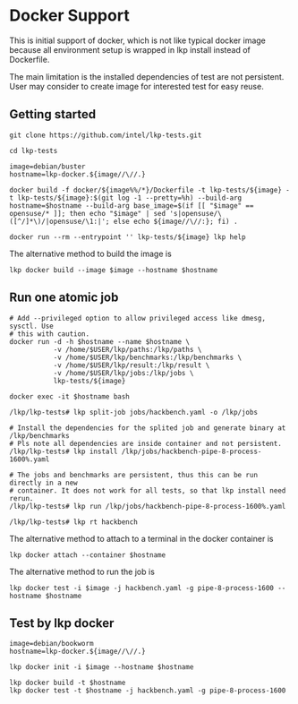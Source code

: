 # Docker Support

This is initial support of docker, which is not like typical docker image because
all environment setup is wrapped in lkp install instead of Dockerfile.

The main limitation is the installed dependencies of test are not persistent. User may
consider to create image for interested test for easy reuse.

## Getting started

```
git clone https://github.com/intel/lkp-tests.git

cd lkp-tests

image=debian/buster
hostname=lkp-docker.${image//\//.}

docker build -f docker/${image%%/*}/Dockerfile -t lkp-tests/${image} -t lkp-tests/${image}:$(git log -1 --pretty=%h) --build-arg hostname=$hostname --build-arg base_image=$(if [[ "$image" == opensuse/* ]]; then echo "$image" | sed 's|opensuse/\([^/]*\)/|opensuse/\1:|'; else echo ${image//\//:}; fi) .

docker run --rm --entrypoint '' lkp-tests/${image} lkp help
```

The alternative method to build the image is

```
lkp docker build --image $image --hostname $hostname
```

## Run one atomic job

```
# Add --privileged option to allow privileged access like dmesg, sysctl. Use
# this with caution.
docker run -d -h $hostname --name $hostname \
           -v /home/$USER/lkp/paths:/lkp/paths \
           -v /home/$USER/lkp/benchmarks:/lkp/benchmarks \
           -v /home/$USER/lkp/result:/lkp/result \
           -v /home/$USER/lkp/jobs:/lkp/jobs \
           lkp-tests/${image}

docker exec -it $hostname bash

/lkp/lkp-tests# lkp split-job jobs/hackbench.yaml -o /lkp/jobs

# Install the dependencies for the splited job and generate binary at /lkp/benchmarks
# Pls note all dependencies are inside container and not persistent.
/lkp/lkp-tests# lkp install /lkp/jobs/hackbench-pipe-8-process-1600%.yaml

# The jobs and benchmarks are persistent, thus this can be run directly in a new
# container. It does not work for all tests, so that lkp install need rerun.
/lkp/lkp-tests# lkp run /lkp/jobs/hackbench-pipe-8-process-1600%.yaml

/lkp/lkp-tests# lkp rt hackbench
```

The alternative method to attach to a terminal in the docker container is 

```
lkp docker attach --container $hostname
```

The alternative method to run the job is

```
lkp docker test -i $image -j hackbench.yaml -g pipe-8-process-1600 --hostname $hostname
```

## Test by lkp docker

```
image=debian/bookworm
hostname=lkp-docker.${image//\//.}

lkp docker init -i $image --hostname $hostname

lkp docker build -t $hostname
lkp docker test -t $hostname -j hackbench.yaml -g pipe-8-process-1600
```
